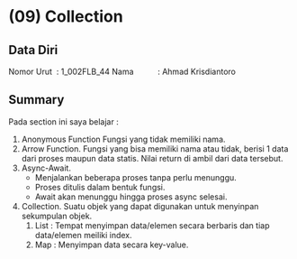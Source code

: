 # (09) Collection

## Data Diri
Nomor Urut &nbsp;: 1_002FLB_44
Nama &emsp;&emsp;&ensp;&nbsp;: Ahmad Krisdiantoro

## Summary
Pada section ini saya belajar : 
1. Anonymous Function
    Fungsi yang tidak memiliki nama.
2. Arrow Function.
    Fungsi yang bisa memiliki nama atau tidak, berisi 1 data dari proses maupun data statis. Nilai return di ambil dari data tersebut.
3. Async-Await.
    - Menjalankan beberapa proses tanpa perlu menunggu.
    - Proses ditulis dalam bentuk fungsi.
    - Await akan menunggu hingga proses async selesai.
4. Collection.
    Suatu objek yang dapat digunakan untuk menyinpan sekumpulan objek.
    1. List : Tempat menyimpan data/elemen secara berbaris dan tiap data/elemen meiliki index.
    2. Map : Menyimpan data secara key-value.
